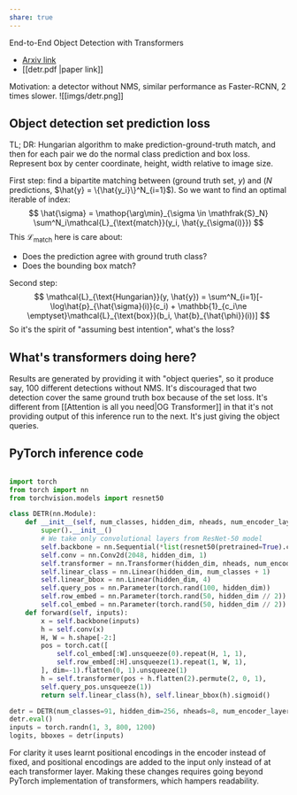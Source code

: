 ```yaml
---
share: true
---
```

End-to-End Object Detection with Transformers
- [Arxiv link](https://arxiv.org/abs/2005.12872)
- [[detr.pdf |paper link]]

Motivation: a detector without NMS, similar performance as Faster-RCNN, 2 times slower.
![[imgs/detr.png]]
## Object detection set prediction loss
TL; DR: Hungarian algorithm to make prediction-ground-truth match, and then for each pair we do the normal class prediction and box loss. Represent box by center coordinate, height, width relative to image size.

First step: find a bipartite matching between (ground truth set, $y$) and ($N$ predictions, $\hat{y} = \{\hat{y_i}\}^N_{i=1}$). So we want to find an optimal iterable of index:
$$
\hat{\sigma} = \mathop{\arg\min}_{\sigma \in \mathfrak{S}_N} \sum^N_i\mathcal{L}_{\text{match}}(y_i, \hat{y_{\sigma(i)}})
$$
This $\mathcal{L}_{\text{match}}$ here is care about:
- Does the prediction agree with ground truth class?
- Does the bounding box match?

Second step:
$$
\mathcal{L}_{\text{Hungarian}}(y, \hat{y}) = \sum^N_{i=1}[-\log\hat{p}_{\hat{\sigma}(i)}(c_i) + \mathbb{1}_{c_i\ne \emptyset}\mathcal{L}_{\text{box}}(b_i, \hat{b}_{\hat{\phi}}(i))]
$$
So it's the spirit of "assuming best intention", what's the loss?

## What's transformers doing here?
Results are generated by providing it with "object queries", so it produce say, 100 different detections without NMS. It's discouraged that two detection cover the same ground truth box because of the set loss. It's different from [[Attention is all you need|OG Transformer]] in that it's not providing output of this inference run to the next. It's just giving the object queries.

## PyTorch inference code
```python

import torch  
from torch import nn  
from torchvision.models import resnet50  

class DETR(nn.Module):  
	def __init__(self, num_classes, hidden_dim, nheads, num_encoder_layers, num_decoder_layers):
		super().__init__()  
		# We take only convolutional layers from ResNet-50 model  
		self.backbone = nn.Sequential(*list(resnet50(pretrained=True).children())[:-2])  
		self.conv = nn.Conv2d(2048, hidden_dim, 1)  
		self.transformer = nn.Transformer(hidden_dim, nheads, num_encoder_layers, num_decoder_layers)  
		self.linear_class = nn.Linear(hidden_dim, num_classes + 1)  
		self.linear_bbox = nn.Linear(hidden_dim, 4)  
		self.query_pos = nn.Parameter(torch.rand(100, hidden_dim))  
		self.row_embed = nn.Parameter(torch.rand(50, hidden_dim // 2))  
		self.col_embed = nn.Parameter(torch.rand(50, hidden_dim // 2))  
	def forward(self, inputs):  
		x = self.backbone(inputs)  
		h = self.conv(x)  
		H, W = h.shape[-2:]  
		pos = torch.cat([  
			self.col_embed[:W].unsqueeze(0).repeat(H, 1, 1),  
			self.row_embed[:H].unsqueeze(1).repeat(1, W, 1),  
		], dim=-1).flatten(0, 1).unsqueeze(1)  
		h = self.transformer(pos + h.flatten(2).permute(2, 0, 1),  
		self.query_pos.unsqueeze(1))  
		return self.linear_class(h), self.linear_bbox(h).sigmoid()  

detr = DETR(num_classes=91, hidden_dim=256, nheads=8, num_encoder_layers=6, num_decoder_layers=6)  
detr.eval()  
inputs = torch.randn(1, 3, 800, 1200)  
logits, bboxes = detr(inputs)
```
For clarity it uses learnt positional encodings in the encoder instead of fixed, and positional encodings are added to the input only instead of at each transformer layer. Making these changes requires going beyond PyTorch implementation of transformers, which hampers readability.
